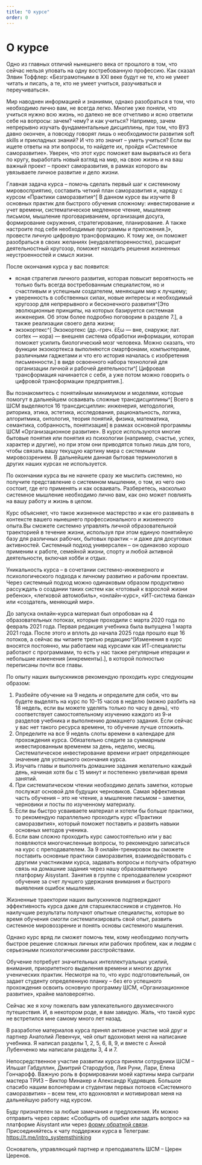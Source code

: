 ```yaml
---
title: "О курсе"
order: 0
---
```


# О курсе

Одно из главных отличий нынешнего века от прошлого в том, что сейчас нельзя уповать на одну востребованную профессию. Как сказал Элвин Тоффлер: «Безграмотными в XXI веке будут не те, кто не умеет читать и писать, а те, кто не умеет учиться, разучиваться и переучиваться».

Мир наводнен информацией и знаниями, однако разобраться в том, что необходимо лично вам, не всегда легко. Многие уже поняли, что учиться нужно всю жизнь, но далеко не все отчетливо и ясно ответили себе на вопросы: зачем? чему? и как учиться? Например, зачем непрерывно изучать фундаментальные дисциплины, при том, что ВУЗ давно окончен, а повсюду говорят лишь о необходимости развития soft skills и прикладных знаний? И что это значит – уметь учиться? Если вы ищете ответы на эти вопросы, то найдете их, пройдя «Системное саморазвитие». Уверен, что этот курс поможет вам вырваться из бега по кругу, выработать новый взгляд на мир, на свою жизнь и на ваш важный проект – проект саморазвития, в рамках которого вы увязываете личное развитие и дело жизни.

Главная задача курса – помочь сделать первый шаг к системному мировосприятию, составить четкий план саморазвития и, наряду с курсом «Практики саморазвития^[ В данном курсе вы изучите 8 основных практик для быстрого обучения сложному: инвестирование и учет времени, систематическое медленное чтение, мышление письмом, мышление проговариванием, организация досуга, формирование окружения, стратегирование, планирование. А также настроите под себя необходимые программы и приложения.]», провести личную цифровую трансформацию. К тому же, он поможет разобраться в своих желаниях (неудовлетворенностях), расширит деятельностный кругозор, поможет находить решения жизненных неустроенностей и смысл жизни.

После окончания курса у вас появится:

* ясная стратегия личного развития, которая повысит вероятность не только быть всегда востребованным специалистом, но и счастливым и успешным создателем, меняющим мир к лучшему;
* уверенность в собственных силах, новые интересы и необходимый кругозор для непрерывного и бесконечного развития^[Это эволюционные принципы, на которых базируется системная инженерия. Об этом более подробно поговорим в разделе 7.], а также реализации своего дела жизни;
* экзокортекс^[ Экзокортекс (др.-греч. ἔξω — вне, снаружи; лат. cortex — кора) — внешняя система обработки информации, которая поможет усилить биологический мозг человека. Можно сказать, что функции экзокортекса выполняются смартфонами, компьютерами, различными гаджетами и что его история началась с изобретения письменности.] в виде освоенного набора технологий для организации личной и рабочей деятельности^[ Цифровая трансформация начинается с себя, а уже потом можно говорить о цифровой трансформации предприятия.].

Вы познакомитесь с понятийным минимумом и моделями, которые помогут в дальнейшем осваивать сложные трансдисциплины^[ Всего в ШСМ выделяются 16 трансдисциплин: инженерия, методология, риторика, этика, эстетика, исследования, рациональность, логика, алгоритмика, онтология, теория понятий, физика, математика, семантика, собранность, понятизация] в рамках основной программы ШСМ «Организационное развитие». В курсе используются многие бытовые понятия или понятия из психологии (например, счастье, успех, характер и другие), но при этом они приводятся только лишь для того, чтобы связать вашу текущую картину мира с системным мировоззрением. В дальнейшем данная бытовая терминология в других наших курсах не используется.

По окончании курса вы не начнете сразу же мыслить системно, но получите представление о системном мышлении, о том, из чего оно состоит, где его применять и как осваивать. Разберетесь, насколько системное мышление необходимо лично вам, как оно может повлиять на вашу работу и жизнь в целом.

Курс объясняет, что такое жизненное мастерство и как его развивать в контексте вашего нынешнего профессионального и жизненного опыта.Вы сможете системно управлять личной образовательной траекторией в течение жизни, используя при этом единую понятийную базу для различных рабочих, бытовых практик – и даже для досуговых активностей. Системный подход универсален – он одинаково хорошо применим к работе, семейной жизни, спорту и любой активной деятельности, включая хобби и отдых.

Уникальность курса – в сочетании системно-инженерного и психологического подхода к личному развитию и рабочим проектам. Через системный подход можно одинаковым образом продуктивно рассуждать о создании таких систем как «готовый к взрослой жизни ребенок», «легковой автомобиль», «онлайн-курс», «ИТ-система банка» или «создатель, меняющий мир».

До запуска онлайн-курса материал был опробован на 4 образовательных потоках, которые проходили с марта 2020 года по февраль 2021 года. Первая редакция учебника была выпущена 1 марта 2021 года. После этого и вплоть до начала 2025 года прошло еще 16 потоков, а сейчас вы читаете третью редакцию^[Изменения в курс вносятся постоянно, мы работаем над курсами как ИТ-специалисты работают с программами, то есть у нас также регулярные итерации и небольшие изменения (инкременты).], в которой полностью переписаны почти все главы.

По опыту наших выпускников рекомендую проходить курс следующим образом:

1. Разбейте обучение на 9 недель и определите для себя, что вы будете выделять на курс по 10-15 часов в неделю (можно разбить на 18 недель, если вы можете уделять только по часу в день), что соответствует самостоятельному изучению каждого из 9-и разделов учебника и выполнению домашнего задания. Если сейчас у вас нет такого ресурса времени, то обучение лучше отложить.
2. Определите на все 9 недель слоты времени в календаре для прохождения курса. Обязательно следите за суммарным инвестированным временем за день, неделю, месяц. Систематическое инвестирование времени играет определяющее значение для успешного окончания курса.
3. Изучать главы и выполнять домашние задания желательно каждый день, начиная хотя бы с 15 минут и постепенно увеличивая время занятий.
4. При систематическом чтении необходимо делать заметки, которые послужат основой для будущих черновиков. Самая эффективная часть обучения – это не чтение, а мышление письмом – заметки, черновики и посты по изученному материалу.
5. Если вы быстро усваиваете материал и хотели бы больше практики, то рекомендую параллельно проходить курс «Практики саморазвития», который поможет поставить и развить навыки основных методов ученика.
6. Если вам сложно проходить курс самостоятельно или у вас появляются многочисленные вопросы, то рекомендую записаться на курс с преподавателем. За 9 онлайн-тренировок вы сможете поставить основные практики саморазвития, взаимодействовать с другими участниками курса, задавать вопросы и получать обратную связь на домашние задания через нашу образовательную платформу Aisystant. Занятия в группе с преподавателем ускоряют обучение за счет лучшего удержания внимания и быстрого выявления ошибок мышления.

Жизненные траектории наших выпускников подтверждают эффективность курса даже для старшеклассников и студентов. Но наилучшие результаты получают опытные специалисты, которые во время обучения смогли систематизировать свой опыт, развить системное мировоззрение и понять основы системного мышления.

Однако курс вряд ли сможет помочь тем, кому необходимо получить быстрое решение сложных личных или рабочих проблем, как и людям с серьезными психологическими расстройствами.

Обучение потребует значительных интеллектуальных усилий, внимания, приоритетного выделения времени и многих других ученических практик. Несмотря на то, что курс подготовительный, он задает студенту определенную планку – без его успешного прохождения освоить основную программу ШСМ, «Организационное развитие», крайне маловероятно.

Сейчас же я хочу пожелать вам увлекательного двухмесячного путешествия. И, в некотором роде, я вам завидую. Жаль, что такой курс не встретился мне самому много лет назад.

В разработке материалов курса принял активное участие мой друг и партнер Анатолий Левенчук, чей опыт вдохновил меня на написание учебника. Я написал разделы 1, 2, 5, 6, 8, 9, и вместе с Анной Лубенченко мы написали разделы 3, 4 и 7.

Непосредственное участие развитии курса приняли сотрудники ШСМ – Ильшат Габдуллин, Дмитрий Стародубов, Лия Руни, Лари, Елена Гончарофф. Важную роль в формировании моей картины мира сыграли мастера ТРИЗ – Виктор Минакер и Александр Кудрявцев. Большое спасибо нашим волонтерам и студентам первых потоков «Системного саморазвития» – всем тем, кто вдохновлял и мотивировал меня на дальнейшую работу над курсом.

Буду признателен за любые замечания и предложения. Их можно отправить через сервис «Сообщить об ошибке или задать вопрос» на платформе Aisystant или через [форму обратной связи](https://forms.office.com/Pages/ResponsePage.aspx?id=YNzzMp6egUqmo20KqJgdEtTl4Wh8MdpJuKaan2ZWbjVUMEZSSE5ITEQ1TlFMSEtUVkJXNVRBNFBFRyQlQCN0PWcu). Присоединяйтесь к чату поддержки курса в Телеграм: <https://t.me/intro_systemsthinking>

Основатель, управляющий партнер и преподаватель ШСМ – Церен Церенов.